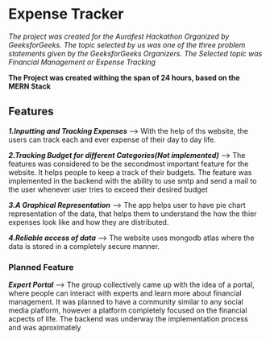 # Expense Tracker
*The project was created for the Aurafest Hackathon Organized by GeeksforGeeks. The topic selected by us was one of the three problem statements given by the GeeksforGeeks Organizers.
The Selected topic was Financial Management or Expense Tracking*

**The Project was created withing the span of 24 hours, based on the MERN Stack**

## Features
***1.Inputting and Tracking Expenses*** --> With the help of ths website, the users can track each and ever 
expense of their day to day life.

***2.Tracking Budget for different Categories(Not implemented)*** --> The features was considered to be the secondmost
important feature for the website. It helps people to keep a track of their budgets. The feature was implemented 
in the backend with the ability to use smtp and send a mail to the user whenever user tries to exceed 
their desired budget

***3.A Graphical Representation*** --> The app helps user to have pie chart representation of the data,
that helps them to understand the how the thier expenses look like and how they are distributed.

***4.Reliable access of data*** --> The website uses mongodb atlas where the data is stored in a completely secure manner.

### Planned Feature
***Expert Portal*** --> The group collectively came up with the idea of a portal, where people can interact with 
experts and learn more about financial management. 
It was planned to have a community similar to any social media platform, however a platform completely focused
on the financial acpects of life.
The backend was underway the implementation process and was aproximately 
